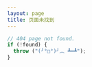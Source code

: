 ```yaml
---
layout: page
title: 页面未找到
---
```


```js
// 404 page not found.
if (!found) {
  throw ("(╯°□°)╯︵ ┻━┻");
}
```

